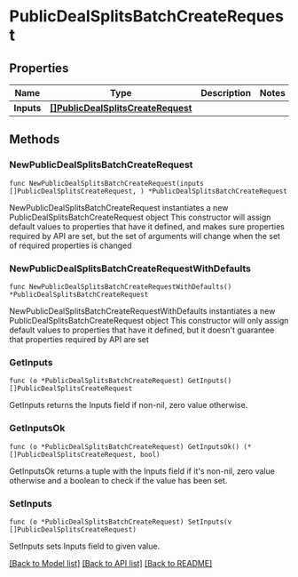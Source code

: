 # PublicDealSplitsBatchCreateRequest

## Properties

Name | Type | Description | Notes
------------ | ------------- | ------------- | -------------
**Inputs** | [**[]PublicDealSplitsCreateRequest**](PublicDealSplitsCreateRequest.md) |  | 

## Methods

### NewPublicDealSplitsBatchCreateRequest

`func NewPublicDealSplitsBatchCreateRequest(inputs []PublicDealSplitsCreateRequest, ) *PublicDealSplitsBatchCreateRequest`

NewPublicDealSplitsBatchCreateRequest instantiates a new PublicDealSplitsBatchCreateRequest object
This constructor will assign default values to properties that have it defined,
and makes sure properties required by API are set, but the set of arguments
will change when the set of required properties is changed

### NewPublicDealSplitsBatchCreateRequestWithDefaults

`func NewPublicDealSplitsBatchCreateRequestWithDefaults() *PublicDealSplitsBatchCreateRequest`

NewPublicDealSplitsBatchCreateRequestWithDefaults instantiates a new PublicDealSplitsBatchCreateRequest object
This constructor will only assign default values to properties that have it defined,
but it doesn't guarantee that properties required by API are set

### GetInputs

`func (o *PublicDealSplitsBatchCreateRequest) GetInputs() []PublicDealSplitsCreateRequest`

GetInputs returns the Inputs field if non-nil, zero value otherwise.

### GetInputsOk

`func (o *PublicDealSplitsBatchCreateRequest) GetInputsOk() (*[]PublicDealSplitsCreateRequest, bool)`

GetInputsOk returns a tuple with the Inputs field if it's non-nil, zero value otherwise
and a boolean to check if the value has been set.

### SetInputs

`func (o *PublicDealSplitsBatchCreateRequest) SetInputs(v []PublicDealSplitsCreateRequest)`

SetInputs sets Inputs field to given value.



[[Back to Model list]](../README.md#documentation-for-models) [[Back to API list]](../README.md#documentation-for-api-endpoints) [[Back to README]](../README.md)


